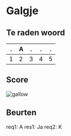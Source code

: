 # Galgje

## Te raden woord

|.|A|.|.|.|
|-|-|-|-|-|
|1|2|3|4|5|

## Score
![gallow](./images/1.png)

## Beurten
req1: A
res1: Ja
req2: K